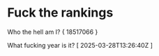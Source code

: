 # Fuck the rankings

Who the hell am I?
{ 18517066 }

What fucking year is it?
[ 2025-03-28T13:26:40Z ]
